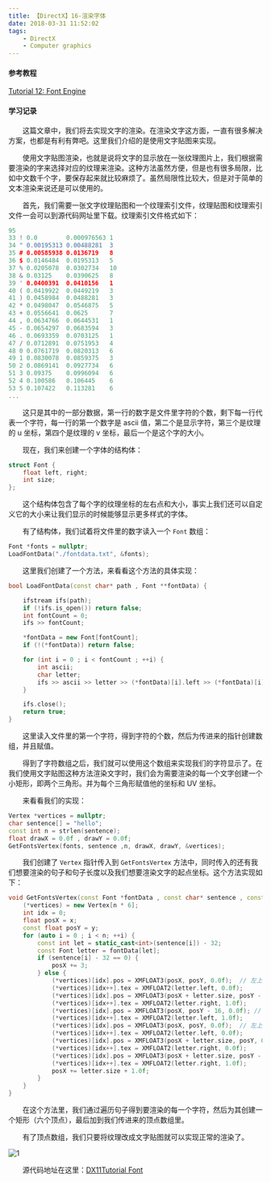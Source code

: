 ```yaml
---
title: 【DirectX】16-渲染字体
date: 2018-03-31 11:52:02
tags:	
	- DirectX
	- Computer graphics
---
```


#### 参考教程

[Tutorial 12: Font Engine](http://www.rastertek.com/dx11tut12.html)

#### 学习记录

&emsp;&emsp;这篇文章中，我们将去实现文字的渲染。在渲染文字这方面，一直有很多解决方案，也都是有利有弊吧。这里我们介绍的是使用文字贴图来实现。

&emsp;&emsp;使用文字贴图渲染，也就是说将文字的显示放在一张纹理图片上，我们根据需要渲染的字来选择对应的纹理来渲染。这种方法虽然方便，但是也有很多局限，比如中文数千个字，要保存起来就比较麻烦了。虽然局限性比较大，但是对于简单的文本渲染来说还是可以使用的。

<!--more-->

&emsp;&emsp;首先，我们需要一张文字纹理贴图和一个纹理索引文件，纹理贴图和纹理索引文件一会可以到源代码网址里下载。纹理索引文件格式如下：

```C++
95
33 ! 0.0        0.000976563 1
34 " 0.00195313 0.00488281  3
35 # 0.00585938 0.0136719   8
36 $ 0.0146484  0.0195313   5
37 % 0.0205078  0.0302734   10
38 & 0.03125    0.0390625   8
39 ' 0.0400391  0.0410156   1
40 ( 0.0419922  0.0449219   3
41 ) 0.0458984  0.0488281   3
42 * 0.0498047  0.0546875   5
43 + 0.0556641  0.0625      7
44 , 0.0634766  0.0644531   1
45 - 0.0654297  0.0683594   3
46 . 0.0693359  0.0703125   1
47 / 0.0712891  0.0751953   4
48 0 0.0761719  0.0820313   6
49 1 0.0830078  0.0859375   3
50 2 0.0869141  0.0927734   6
51 3 0.09375    0.0996094   6
52 4 0.100586   0.106445    6
53 5 0.107422   0.113281    6
...
```

&emsp;&emsp;这只是其中的一部分数据，第一行的数字是文件里字符的个数，剩下每一行代表一个字符，每一行的第一个数字是 ascii 值，第二个是显示字符，第三个是纹理的 u 坐标，第四个是纹理的 v 坐标，最后一个是这个字的大小。

&emsp;&emsp;现在，我们来创建一个字体的结构体：

```c++
struct Font {
	float left, right;
	int size;
};
```

&emsp;&emsp;这个结构体包含了每个字的纹理坐标的左右点和大小，事实上我们还可以自定义它的大小来让我们显示的时候能够显示更多样式的字体。

&emsp;&emsp;有了结构体，我们试着将文件里的数字读入一个 `Font` 数组：

```c++
Font *fonts = nullptr;
LoadFontData("./fontdata.txt", &fonts);
```

&emsp;&emsp;这里我们创建了一个方法，来看看这个方法的具体实现：

```c++
bool LoadFontData(const char* path , Font **fontData) {

	ifstream ifs(path);
	if (!ifs.is_open()) return false;
	int fontCount = 0;
	ifs >> fontCount;

	*fontData = new Font[fontCount];
	if (!(*fontData)) return false;

	for (int i = 0 ; i < fontCount ; ++i) {
		int ascii;
		char letter;
		ifs >> ascii >> letter >> (*fontData)[i].left >> (*fontData)[i].right >> (*fontData)[i].size;
	}

	ifs.close();
	return true;
}
```

&emsp;&emsp;这里读入文件里的第一个字符，得到字符的个数，然后为传进来的指针创建数组，并且赋值。

&emsp;&emsp;得到了字符数组之后，我们就可以使用这个数组来实现我们的字符显示了。在我们使用文字贴图这种方法渲染文字时，我们会为需要渲染的每一个文字创建一个小矩形，即两个三角形。并为每个三角形赋值他的坐标和 UV 坐标。

&emsp;&emsp;来看看我们的实现：

```c++
Vertex *vertices = nullptr;
char sentence[] = "hello";
const int n = strlen(sentence);
float drawX = 0.0f , drawY = 0.0f;
GetFontsVertex(fonts, sentence ,n, drawX, drawY, &vertices);
```

&emsp;&emsp;我们创建了 `Vertex` 指针传入到 `GetFontsVertex` 方法中，同时传入的还有我们想要渲染的句子和句子长度以及我们想要渲染文字的起点坐标。这个方法实现如下：

```c++
void GetFontsVertex(const Font *fontData , const char* sentence , const int n , const float x , const float y , Vertex **vertices) {
	(*vertices) = new Vertex[n * 6];
	int idx = 0;
	float posX = x;
	const float posY = y;
	for (auto i = 0 ; i < n; ++i) {
		const int let = static_cast<int>(sentence[i]) - 32;
		const Font letter = fontData[let];
		if (sentence[i] - 32 == 0) {
			posX += 3;
		} else {
			(*vertices)[idx].pos = XMFLOAT3(posX, posY, 0.0f);	// 左上
			(*vertices)[idx++].tex = XMFLOAT2(letter.left, 0.0f);
			(*vertices)[idx].pos = XMFLOAT3(posX + letter.size, posY - 16, 0.0f);	// 右下
			(*vertices)[idx++].tex = XMFLOAT2(letter.right, 1.0f); 
			(*vertices)[idx].pos = XMFLOAT3(posX, posY - 16, 0.0f);	// 左下
			(*vertices)[idx++].tex = XMFLOAT2(letter.left, 1.0f); 
			(*vertices)[idx].pos = XMFLOAT3(posX, posY, 0.0f);	// 左上
			(*vertices)[idx++].tex = XMFLOAT2(letter.left, 0.0f);
			(*vertices)[idx].pos = XMFLOAT3(posX + letter.size, posY, 0.0f);	// 右上
			(*vertices)[idx++].tex = XMFLOAT2(letter.right, 0.0f);
			(*vertices)[idx].pos = XMFLOAT3(posX + letter.size, posY - 16, 0.0f);	// 右下
			(*vertices)[idx++].tex = XMFLOAT2(letter.right, 1.0f); 
			posX += letter.size + 1.0f;
		}
	}
}
```

&emsp;&emsp;在这个方法里，我们通过遍历句子得到要渲染的每一个字符，然后为其创建一个矩形（六个顶点），最后加到我们传进来的顶点数组里。

&emsp;&emsp;有了顶点数组，我们只要将纹理改成文字贴图就可以实现正常的渲染了。

![1](https://image.ibb.co/nqcMAS/image.png)

&emsp;&emsp;源代码地址在这里：[DX11Tutorial Font](https://github.com/KsGin/DX11Tutorial/tree/master/DX11Tutorial-Font)